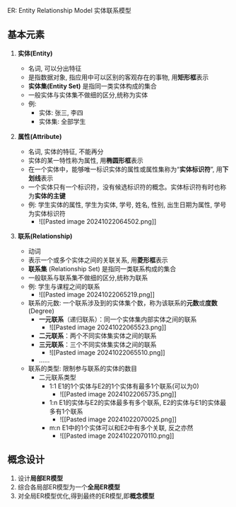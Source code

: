 ER: Entity Relationship Model 实体联系模型
## 基本元素
1. **实体(Entity)** 
	- 名词, 可以分出特征
	- 是指数据对象, 指应用中可以区别的客观存在的事物, 用**矩形框**表示
	- **实体集(Entity Set)** 是指同一类实体构成的集合
	- 一般实体与实体集不做细的区分,统称为实体
	- 例:
		- 实体: 张三, 李四
		- 实体集: 全部学生
2. **属性(Attribute)**
	- 名词, 实体的特征, 不能再分
	- 实体的某一特性称为属性, 用**椭圆形框**表示
	- 在一个实体中，能够唯一标识实体的属性或属性集称为“**实体标识符**”, 用**下划线**表示
	- 一个实体只有一个标识符，没有候选标识符的概念。实体标识符有时也称为**实体的主键**
	- 例: 学生实体的属性, 学生为实体, 学号, 姓名, 性别, 出生日期为属性, 学号为实体标识符
		- ![[Pasted image 20241022064502.png]]

3. **联系(Relationship)**
	- 动词
	- 表示一个或多个实体之间的关联关系, 用**菱形框**表示
	- **联系集** (Relationship Set) 是指同一类联系构成的集合
	-  一般联系与联系集不做细的区分,统称为联系
	- 例: 学生与课程之间的联系
		- ![[Pasted image 20241022065219.png]]
	- 联系的元数: 一个联系涉及到的实体集个数，称为该联系的**元数**或**度数** (Degree)
		- **一元联系**（递归联系）：同一个实体集内部实体之间的联系
			- ![[Pasted image 20241022065523.png]]
		- **二元联系**：两个不同实体集实体之间的联系
		- **三元联系**：三个不同实体集实体之间的联系
			- ![[Pasted image 20241022065510.png]]
		- ......
	- 联系的类型: 限制参与联系的实体的数目
		- 二元联系类型
			- 1:1 E1的1个实体与E2的1个实体有最多1个联系(可以为0)
				- ![[Pasted image 20241022065735.png]]
			- 1:n E1的实体与E2的实体最多有多个联系, E2的实体与E1的实体最多有1个联系
				- ![[Pasted image 20241022070025.png]]
			- m:n E1中的1个实体可以和E2中有多个关联, 反之亦然
				- ![[Pasted image 20241022070110.png]]
## 概念设计
1. 设计**局部ER模型**
2. 综合各局部ER模型为一个**全局ER模型**
3. 对全局ER模型优化,得到最终的ER模型,即**概念模型**